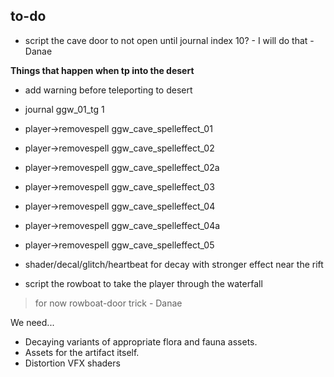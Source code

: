 ## to-do
- script the cave door to not open until journal index 10?  - I will do that - Danae

**Things that happen when tp into the desert**
- add warning before teleporting to desert
- journal ggw_01_tg 1
- player->removespell ggw_cave_spelleffect_01
- player->removespell ggw_cave_spelleffect_02
- player->removespell ggw_cave_spelleffect_02a
- player->removespell ggw_cave_spelleffect_03
- player->removespell ggw_cave_spelleffect_04
- player->removespell ggw_cave_spelleffect_04a
- player->removespell ggw_cave_spelleffect_05
	
- shader/decal/glitch/heartbeat for decay with stronger effect near the rift

- script the rowboat to take the player through the waterfall
> for now rowboat-door trick - Danae

We need...
- Decaying variants of appropriate flora and fauna assets.
- Assets for the artifact itself.
- Distortion VFX shaders
